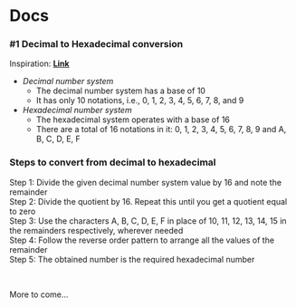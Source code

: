 # Docs

### #1 Decimal to Hexadecimal conversion
Inspiration: **[Link](https://www.cuemath.com/numbers/decimal-to-hexadecimal/)**
- *Decimal number system*
  - The decimal number system has a base of 10
  - It has only 10 notations, i.e., 0, 1, 2, 3, 4, 5, 6, 7, 8, and 9
- *Hexadecimal number system*
  - The hexadecimal system operates with a base of 16 
  - There are a total of 16 notations in it: 0, 1, 2, 3, 4, 5, 6, 7, 8, 9 and A, B, C, D, E, F
### Steps to convert from decimal to hexadecimal
Step 1: Divide the given decimal number system value by 16 and note the remainder \
Step 2: Divide the quotient by 16. Repeat this until you get a quotient equal to zero \
Step 3: Use the characters A, B, C, D, E, F in place of 10, 11, 12, 13, 14, 15 in the remainders respectively, wherever needed \
Step 4: Follow the reverse order pattern to arrange all the values of the remainder \
Step 5: The obtained number is the required hexadecimal number

<br>

More to come...
